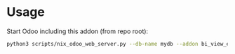 # Usage

Start Odoo including this addon (from repo root):

```bash
python3 scripts/nix_odoo_web_server.py --db-name mydb --addon bi_view_editor
```
